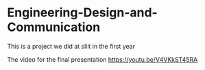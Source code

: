 # Engineering-Design-and-Communication
This is a project we did at sliit in the first year 

The video for the final presentation https://youtu.be/V4VKkST45RA

